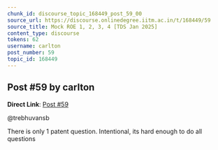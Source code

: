 ```yaml
---
chunk_id: discourse_topic_168449_post_59_00
source_url: https://discourse.onlinedegree.iitm.ac.in/t/168449/59
source_title: Mock ROE 1, 2, 3, 4 [TDS Jan 2025]
content_type: discourse
tokens: 62
username: carlton
post_number: 59
topic_id: 168449
---
```


## Post #59 by carlton

**Direct Link**: [Post #59](https://discourse.onlinedegree.iitm.ac.in/t/168449/59)

@trebhuvansb

There is only 1 patent question. Intentional, its hard enough to do all questions
